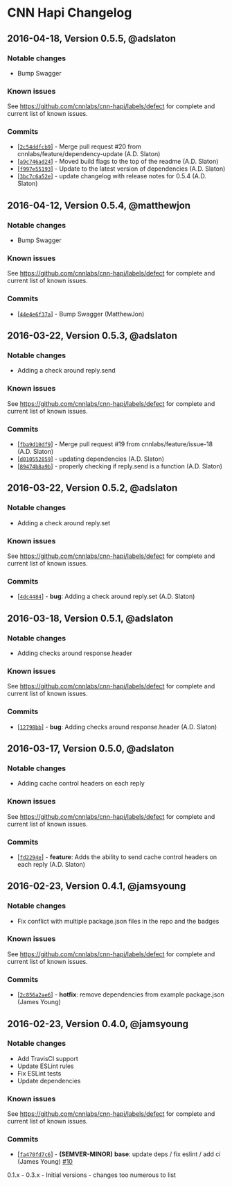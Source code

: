 # CNN Hapi Changelog

## 2016-04-18, Version 0.5.5, @adslaton

### Notable changes

- Bump Swagger


### Known issues

See https://github.com/cnnlabs/cnn-hapi/labels/defect for complete and
current list of known issues.


### Commits

* [[`2c54ddfcb9`](https://github.com/cnnlabs/cnn-hapi/commit/2c54ddfcb9)] - Merge pull request #20 from cnnlabs/feature/dependency-update (A.D. Slaton) 
* [[`a9c746ad24`](https://github.com/cnnlabs/cnn-hapi/commit/a9c746ad24)] - Moved build flags to the top of the readme (A.D. Slaton) 
* [[`f997e55193`](https://github.com/cnnlabs/cnn-hapi/commit/f997e55193)] - Update to the latest version of dependencies (A.D. Slaton) 
* [[`3bc7c6a52e`](https://github.com/cnnlabs/cnn-hapi/commit/3bc7c6a52e)] - update changelog with release notes for 0.5.4 (A.D. Slaton)

## 2016-04-12, Version 0.5.4, @matthewjon

### Notable changes

- Bump Swagger


### Known issues

See https://github.com/cnnlabs/cnn-hapi/labels/defect for complete and
current list of known issues.


### Commits

* [[`44e4e6f37a`](https://github.com/cnnlabs/cnn-hapi/commit/44e4e6f37a)] - Bump Swagger (MatthewJon)


## 2016-03-22, Version 0.5.3, @adslaton

### Notable changes

- Adding a check around reply.send


### Known issues

See https://github.com/cnnlabs/cnn-hapi/labels/defect for complete and
current list of known issues.


### Commits

* [[`fba9d10df9`](https://github.com/cnnlabs/cnn-hapi/commit/fba9d10df9)] - Merge pull request #19 from cnnlabs/feature/issue-18 (A.D. Slaton) 
* [[`d010552859`](https://github.com/cnnlabs/cnn-hapi/commit/d010552859)] - updating dependencies (A.D. Slaton) 
* [[`89474b8a9b`](https://github.com/cnnlabs/cnn-hapi/commit/89474b8a9b)] - properly checking if reply.send is a function (A.D. Slaton) 

## 2016-03-22, Version 0.5.2, @adslaton

### Notable changes

- Adding a check around reply.set


### Known issues

See https://github.com/cnnlabs/cnn-hapi/labels/defect for complete and
current list of known issues.


### Commits

* [[`4dc4484`](https://github.com/cnnlabs/cnn-hapi/commit/4dc4484c0d8bf459a2cdc8168407cab012b8af8f)] - **bug**: Adding a check around reply.set (A.D. Slaton)


## 2016-03-18, Version 0.5.1, @adslaton

### Notable changes

- Adding checks around response.header


### Known issues

See https://github.com/cnnlabs/cnn-hapi/labels/defect for complete and
current list of known issues.


### Commits

* [[`12798bb`](https://github.com/cnnlabs/cnn-hapi/commit/12798bbba66f1e5926af68cadc783b48aee25161)] - **bug**: Adding checks around response.header (A.D. Slaton)

## 2016-03-17, Version 0.5.0, @adslaton

### Notable changes

- Adding cache control headers on each reply


### Known issues

See https://github.com/cnnlabs/cnn-hapi/labels/defect for complete and
current list of known issues.


### Commits

* [[`fd2294e`](https://github.com/cnnlabs/cnn-hapi/commit/fd2294ec71adf8ceac13bc433512b4495a59dd93)] - **feature**: Adds the ability to send cache control headers on each reply (A.D. Slaton)


## 2016-02-23, Version 0.4.1, @jamsyoung

### Notable changes

- Fix conflict with multiple package.json files in the repo and the badges


### Known issues

See https://github.com/cnnlabs/cnn-hapi/labels/defect for complete and
current list of known issues.


### Commits

* [[`2c856a2ae6`](https://github.com/cnnlabs/cnn-hapi/commit/2c856a2ae6)] - **hotfix**: remove dependencies from example package.json (James Young)




## 2016-02-23, Version 0.4.0, @jamsyoung

### Notable changes

- Add TravisCI support
- Update ESLint rules
- Fix ESLint tests
- Update dependencies


### Known issues

See https://github.com/cnnlabs/cnn-hapi/labels/defect for complete and
current list of known issues.


### Commits

* [[`fa470fd7c6`](https://github.com/cnnlabs/cnn-hapi/commit/fa470fd7c6)] - **(SEMVER-MINOR)** **base**: update deps / fix eslint / add ci (James Young) [#10](https://github.com/cnnlabs/cnn-hapi/pull/10)




0.1.x - 0.3.x - Initial versions - changes too numerous to list

